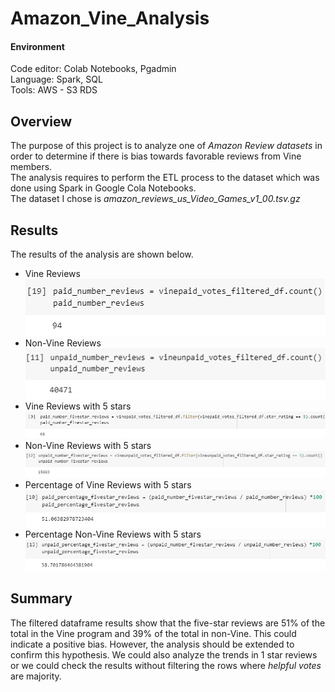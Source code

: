 # Amazon_Vine_Analysis
#### Environment
Code editor: Colab Notebooks, Pgadmin  
Language: Spark, SQL  
Tools: AWS - S3 RDS  

## Overview
The purpose of this project is to analyze one of *Amazon Review datasets* in order to determine if there is bias towards favorable reviews from Vine members.  
The analysis requires to perform the ETL process to the dataset which was done using Spark in Google Cola Notebooks.  
The dataset I chose is *amazon_reviews_us_Video_Games_v1_00.tsv.gz*  

## Results
The results of the analysis are shown below.    
* Vine Reviews    
![Vine Reviews](https://github.com/MarcoFernandez14/Amazon_Vine_Analysis/blob/main/Resources/paid_number_reviews.png) 
* Non-Vine Reviews   
![Non-Vine Reviews](https://github.com/MarcoFernandez14/Amazon_Vine_Analysis/blob/main/Resources/unpaid_number_reviews.png)  
* Vine Reviews with 5 stars    
![Vine Reviews with 5 stars](https://github.com/MarcoFernandez14/Amazon_Vine_Analysis/blob/main/Resources/paid_number_reviews_fivestars.png)
* Non-Vine Reviews with 5 stars    
![Non-Vine Reviews with 5 stars ](https://github.com/MarcoFernandez14/Amazon_Vine_Analysis/blob/main/Resources/unpaid_number_reviews_fivestars.png)
* Percentage of Vine Reviews with 5 stars    
![Percentage of Vine Reviews with 5 stars](https://github.com/MarcoFernandez14/Amazon_Vine_Analysis/blob/main/Resources/percentage_paid_reviews_fivestars.png)
* Percentage Non-Vine Reviews with 5 stars    
![Percentage Non-Vine Reviews with 5 stars ](https://github.com/MarcoFernandez14/Amazon_Vine_Analysis/blob/main/Resources/percentage_unpaid_reviews_fivestars.png)

## Summary
The filtered dataframe results show that the five-star reviews are 51% of the total in the Vine program and 39% of the total in non-Vine. This could indicate a positive bias. However, the analysis should be extended to confirm this hypothesis. We could also analyze the trends in 1 star reviews or we could check the results without filtering the rows where *helpful votes* are majority.


 
